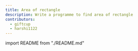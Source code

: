 ```yaml
---
title: Area of rectangle
description: Write a programme to find area of rectangle
contributors:
  - giftcup
  - harshi1122
---
```


import README from "./README.md"

<README />

